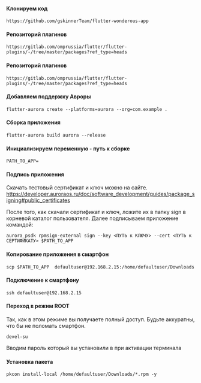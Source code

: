 #### Клонируем код
```shell
https://github.com/gskinnerTeam/flutter-wonderous-app
```

#### Репозиторий плагинов
```shell
https://gitlab.com/omprussia/flutter/flutter-plugins/-/tree/master/packages?ref_type=heads
```

#### Репозиторий плагинов
```shell
https://gitlab.com/omprussia/flutter/flutter-plugins/-/tree/master/packages?ref_type=heads
```

#### Добавляем поддержку Авроры
```shell
flutter-aurora create --platforms=aurora --org=com.example .
```
#### Сборка приложения
```shell
flutter-aurora build aurora --release
```

#### Инициализируем переменную - путь к сборке 
```shell
PATH_TO_APP= 
```
#### Подпись приложения
Скачать тестовый сертификат и ключ можно на сайте.
https://developer.auroraos.ru/doc/software_development/guides/package_signing#public_certificates

После того, как скачали сертификат и ключ, ложите их в папку sign в корневой каталог пользователя. Далее подписываем приложение командой:
```shell
aurora_psdk rpmsign-external sign --key <ПУТЬ к КЛЮЧУ> --cert <ПУТЬ к СЕРТИФИКАТУ> $PATH_TO_APP
```

#### Копирование приложения в смартфон
```shell
scp $PATH_TO_APP  defaultuser@192.168.2.15:/home/defaultuser/Downloads
```

#### Подключение к смартфону
```shell
ssh defaultuser@192.168.2.15
```

#### Переход в режим ROOT 
Так, как в этом режиме вы получаете полный доступ. Будьте аккуратны, что бы не поломать смартфон.
```shell
devel-su
```
Вводим пароль который вы установили в при активации терминала

#### Установка пакета
```shell
pkcon install-local /home/defaultuser/Downloads/*.rpm -y
```

